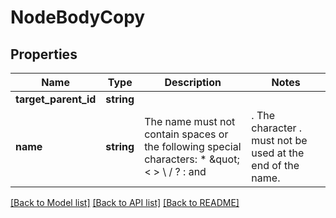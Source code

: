 # NodeBodyCopy

## Properties
Name | Type | Description | Notes
------------ | ------------- | ------------- | -------------
**target_parent_id** | **string** |  | 
**name** | **string** | The name must not contain spaces or the following special characters: * \&quot; &lt; &gt; \\ / ? : and |. The character . must not be used at the end of the name. | [optional] 

[[Back to Model list]](../README.md#documentation-for-models) [[Back to API list]](../README.md#documentation-for-api-endpoints) [[Back to README]](../README.md)


